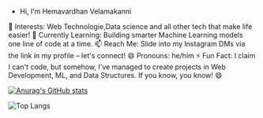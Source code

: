 - Hi, I’m Hemavardhan Velamakanni

👀 Interests: Web Technologie,Data science and all other tech that make life easier!
🌱 Currently Learning: Building smarter Machine Learning models one line of code at a time.
📫 Reach Me: Slide into my Instagram DMs via the link in my profile – let's connect!
😄 Pronouns: he/him
⚡ Fun Fact: I claim I can't code, but somehow, I've managed to create projects in Web Development, ML, and Data Structures. If you know, you know! 😄

[![Anurag's GitHub stats](https://github-readme-stats.vercel.app/api?username=VardhanVelamakanni&show_icons=true)](https://github.com/VardhanVelamakanni/github-readme-stats)

![Top Langs](https://github-readme-stats.vercel.app/api/top-langs/?username=VardhanVelamakanni&layout=compact)

